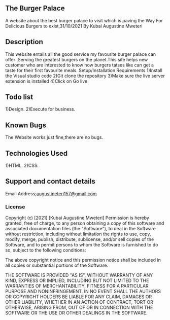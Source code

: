## The Burger Palace
A website about the best burger palace to visit which is paving the Way For Delicious Burgers to exist,31/10/2021
By Kubai Augustine Mweteri

## Description
This website entails all the good service my favourite burger palace can offer .Serving the greatest burgers on the planet.This site helps new customer who are interested to know how burgers tatses like can get a taste for their first favourite meals.
Setup/Installation Requirements
1)Install the Visual studio code
2)Git clone the repository
3)Make sure the live server extension is installed
4)Click on Go live

## Todo list
1)Design.
2)Execute for business.

## Known Bugs
The Website works just fine,there are no bugs.
## Technologies Used
1)HTML.
2)CSS.
## Support and contact details
Email Address;augustineteri157@gmail.com

### License
Copyright (c) [2021] [Kubai Augustine Mweteri]
Permission is hereby granted, free of charge, to any person obtaining a copy of this software and associated documentation files (the "Software"), to deal in the Software without restriction, including without limitation the rights to use, copy, modify, merge, publish, distribute, sublicense, and/or sell copies of the Software, and to permit persons to whom the Software is furnished to do so, subject to the following conditions:

The above copyright notice and this permission notice shall be included in all copies or substantial portions of the Software.

THE SOFTWARE IS PROVIDED "AS IS", WITHOUT WARRANTY OF ANY KIND, EXPRESS OR IMPLIED, INCLUDING BUT NOT LIMITED TO THE WARRANTIES OF MERCHANTABILITY, FITNESS FOR A PARTICULAR PURPOSE AND NONINFRINGEMENT. IN NO EVENT SHALL THE AUTHORS OR COPYRIGHT HOLDERS BE LIABLE FOR ANY CLAIM, DAMAGES OR OTHER LIABILITY, WHETHER IN AN ACTION OF CONTRACT, TORT OR OTHERWISE, ARISING FROM, OUT OF OR IN CONNECTION WITH THE SOFTWARE OR THE USE OR OTHER DEALINGS IN THE SOFTWARE.
  
  